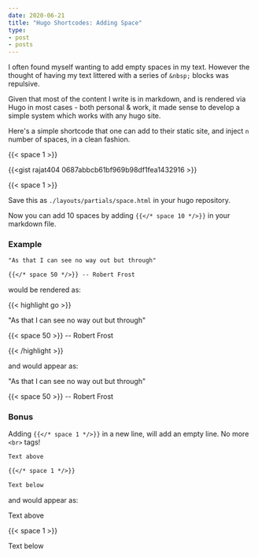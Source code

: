 ```yaml
---
date: 2020-06-21
title: "Hugo Shortcodes: Adding Space"
type:
- post
- posts
---
```

I often found myself wanting to add empty spaces in my text. However the thought of having my text littered with a series of `&nbsp;` blocks was repulsive.

Given that most of the content I write is in markdown, and is rendered via Hugo in most cases - both personal & work, it made sense to develop a simple system which works with any hugo site.

Here's a simple shortcode that one can add to their static site, and inject `n` number of spaces, in a clean fashion.

{{< space 1 >}}

{{<gist rajat404 0687abbcb61bf969b98df1fea1432916 >}}

{{< space 1 >}}

Save this as `./layouts/partials/space.html` in your hugo repository.

Now you can add 10 spaces by adding `{{</* space 10 */>}}` in your markdown file.

### Example

```md
"As that I can see no way out but through"

{{</* space 50 */>}} -- Robert Frost
```

would be rendered as:

{{< highlight go >}}

"As that I can see no way out but through"

{{< space 50 >}} -- Robert Frost

{{< /highlight >}}

and would appear as:

"As that I can see no way out but through"

{{< space 50 >}} -- Robert Frost

### Bonus

Adding `{{</* space 1 */>}}` in a new line, will add an empty line. No more `<br>` tags!

```md
Text above

{{</* space 1 */>}}

Text below
```

and would appear as:

Text above

{{< space 1 >}}

Text below
